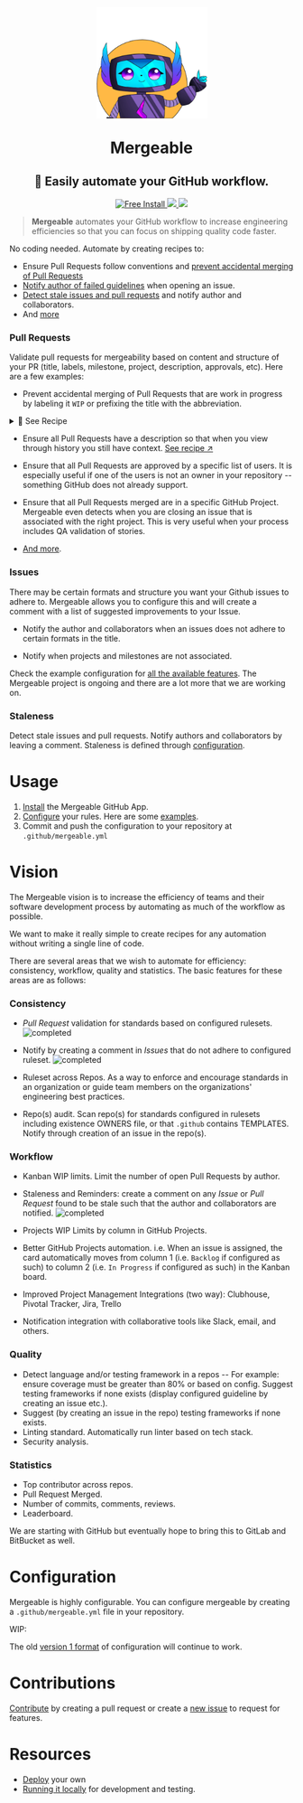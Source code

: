 <h1 align="center">
  <br>
  <img src="m.png" alt="Mergeable" width="197">
  <br>
  <p>Mergeable</p>
</h1>

<h2 align="center">🤖 Easily automate your GitHub workflow.</h2>
<p align="center">
  <a href="https://github.com/apps/mergeable">
    <img src="https://img.shields.io/badge/FREE-INSTALL-orange.svg" alt="Free Install">
  </a>
  <a href="https://gitter.im/mergeable-bot/Lobby?utm_source=badge&utm_medium=badge&utm_campaign=pr-badge&utm_content=badge">
    <img src="https://badges.gitter.im/mergeable-bot/Lobby.svg">
  </a>
  <a href="https://circleci.com/gh/jusx/mergeable">
    <img src="https://circleci.com/gh/jusx/mergeable.svg?style=shield">
  </a>  
</p>

> **Mergeable** automates your GitHub workflow to increase engineering efficiencies so that you can focus on shipping quality code faster.

No coding needed. Automate by creating recipes to:

- Ensure Pull Requests follow conventions and [prevent accidental merging of Pull Requests](#pull-requests)  
- [Notify author of failed guidelines](#issues) when opening an issue.
- [Detect stale issues and pull requests](#staleness) and notify author and collaborators.
- And [more](#configuration)

### Pull Requests

Validate pull requests for mergeability based on content and structure of your PR (title, labels, milestone, project, description, approvals, etc). Here are a few examples:

- Prevent accidental merging of Pull Requests that are work in progress by labeling it `WIP` or prefixing the title with the abbreviation.
<details>
<summary>🔖 See Recipe</summary>
  <p>
  ```yml
  version: 2
  mergeable:
    - when: pull_request.*
      validate:
        - do: title
          must_exclude:
            regex: 'wip|work in progress'
        - do: label
          must_exclude:
            regex: 'wip|work in progress'
  ```
  </p>
</details>


- Ensure all Pull Requests have a description so that when you view through history you still have context. [See recipe ↗️](recipes/pr-description.md)

- Ensure that all Pull Requests are approved by a specific list of users. It is especially useful if one of the users is not an owner in your repository -- something GitHub does not already support.

- Ensure that all Pull Requests merged are in a specific GitHub Project. Mergeable even detects when you are closing an issue that is associated with the right project. This is very useful when your process includes QA validation of stories.

- [And more](#configuration).

### Issues

There may be certain formats and structure you want your Github issues to adhere to. Mergeable allows you to configure this and will create a comment with a list of suggested improvements to your Issue.

- Notify the author and collaborators when an issues does not adhere to certain formats in the title.

- Notify when projects and milestones are not associated.

Check the example configuration for [all the available features](#configuration). The Mergeable project is ongoing and there are a lot more that we are working on.

### Staleness

Detect stale issues and pull requests. Notify authors and collaborators by leaving a comment. Staleness is defined through [configuration](#configuration).

# Usage

1. [Install](https://github.com/apps/mergeable) the Mergeable GitHub App.
2. [Configure](#configuration) your rules. Here are some [examples](#examples).
3. Commit and push the configuration to your repository at `.github/mergeable.yml`


# Vision

The Mergeable vision is to increase the efficiency of teams and their software development process by automating as much of the workflow as possible.

We want to make it really simple to create recipes for any automation without writing a single line of code.

There are several areas that we wish to automate for efficiency:
consistency, workflow, quality and statistics. The basic features for these areas are as follows:

### Consistency

- *Pull Request* validation for standards based on configured rulesets. ![completed](https://img.shields.io/badge/Status-completed-green.svg)

- Notify by creating a comment in *Issues* that do not adhere to configured ruleset. ![completed](https://img.shields.io/badge/Status-completed-green.svg)

- Ruleset across Repos. As a way to enforce and encourage standards in an organization or guide team members on the organizations' engineering best practices.

- Repo(s) audit. Scan repo(s) for standards configured in rulesets including existence OWNERS file, or that `.github` contains TEMPLATES. Notify through creation of an issue in the repo(s).

### Workflow

- Kanban WIP limits. Limit the number of open Pull Requests by author.

- Staleness and Reminders: create a comment on any *Issue* or *Pull Request* found to be stale such that the author and collaborators are notified. ![completed](https://img.shields.io/badge/Status-completed-green.svg)

- Projects WIP Limits by column in GitHub Projects.

- Better GitHub Projects automation. i.e. When an issue is assigned, the card automatically moves from column 1 (i.e. `Backlog` if configured as such) to column 2 (i.e. `In Progress` if configured as such) in the Kanban board.

- Improved Project Management Integrations (two way): Clubhouse, Pivotal Tracker, Jira, Trello

- Notification integration with collaborative tools like Slack, email, and others.

### Quality

- Detect language and/or testing framework in a repos -- For example: ensure coverage must be greater than 80% or based on config. Suggest testing frameworks if none exists (display configured guideline by creating an issue etc.).
- Suggest (by creating an issue in the repo) testing frameworks if none exists.
- Linting standard. Automatically run linter based on tech stack.
- Security analysis.

### Statistics

- Top contributor across repos.
- Pull Request Merged.
- Number of commits, comments, reviews.
- Leaderboard.

We are starting with GitHub but eventually hope to bring this to GitLab and BitBucket as well.

# Configuration

Mergeable is highly configurable. You can configure mergeable by creating a `.github/mergeable.yml` file in your repository.

WIP:
<!-- - Validators
- Actions -->

 The old [version 1 format](version1.md) of configuration will continue to work.

# Contributions
 [Contribute](CONTRIBUTING.md) by creating a pull request or create a [new issue](https://github.com/jusx/mergeable/issues) to request for features.

# Resources
- [Deploy](deploy.md) your own
- [Running it locally](deploy.md#running-locally) for development and testing.
